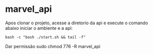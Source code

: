 # marvel_api

Apos clonar o projeto, acesse a diretorio da api e execute o comando abaixo iniciar o ambiente e a api:

`bash -c "bash ./start.sh && tail -f"`

Dar permissão sudo chmod 776 -R marvel_api